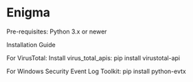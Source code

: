 # Enigma

Pre-requisites:
Python 3.x or newer

Installation Guide

For VirusTotal: 
Install virus_total_apis:
pip install virustotal-api

For Windows Security Event Log Toolkit:
pip install python-evtx
